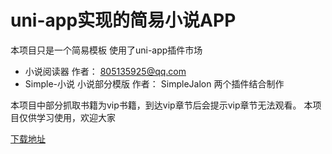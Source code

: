# uni-app实现的简易小说APP

本项目只是一个简易模板 使用了uni-app插件市场
- 小说阅读器 作者： 805135925@qq.com 
- Simple-小说 小说部分模版 作者：  SimpleJalon 
两个插件结合制作

本项目中部分抓取书籍为vip书籍，到达vip章节后会提示vip章节无法观看。
本项目仅供学习使用，欢迎大家

[下载地址](http://www.zzfcode.club/assets/fabooks.apk)
